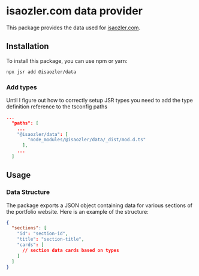 # isaozler.com data provider

This package provides the data used for [isaozler.com](https://isaozler.com).

## Installation

To install this package, you can use npm or yarn:

```sh
npx jsr add @isaozler/data
```

### Add types

Until I figure out how to correctly setup JSR types you need to add the type definition reference to the tsconfig paths

```json
...
  "paths": [
    ...
    "@isaozler/data": [
        "node_modules/@isaozler/data/_dist/mod.d.ts"
      ],
    ...
  ]
```

## Usage

### Data Structure

The package exports a JSON object containing data for various sections of the portfolio website. Here is an example of the structure:

```json
{
  "sections": [
    "id": "section-id",
    "title": "section-title",
    "cards": [
      // section data cards based on types
    ]
  ]
}
```
